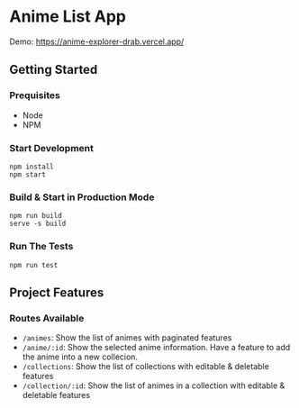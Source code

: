 # Anime List App

Demo: https://anime-explorer-drab.vercel.app/

## Getting Started

### Prequisites
- Node
- NPM

### Start Development

```
npm install
npm start
```

### Build & Start in Production Mode

```
npm run build
serve -s build
```

### Run The Tests

```
npm run test
```

## Project Features

### Routes Available

- `/animes`: Show the list of animes with paginated features
- `/anime/:id`: Show the selected anime information. Have a feature to add the anime into a new collecion.
- `/collections`: Show the list of collections with editable & deletable features
- `/collection/:id`: Show the list of animes in a collection with editable & deletable features
